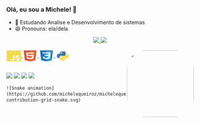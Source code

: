 ### Olá, eu sou a Michele! 👋


- 🌱 Estudando Analise e Desenvolvimento de sistemas
- 😄 Pronouns: ela/dela

<div align="center">
  <a href="https://github.com/michelequeiroz">
  <img height="180em" src="https://github-readme-stats.vercel.app/api?username=michelequeiroz&show_icons=true&theme=radical&include_all_commits=true&count_private=true"/>
  <img height="180em" src="https://github-readme-stats.vercel.app/api/top-langs/?username=michelequeiroz&layout=compact&langs_count=7&theme=radical"/>
  
</div>
  
 <div style="display: inline_block"><br>
  <img align="center" alt="michele-Js" height="30" width="40" src="https://raw.githubusercontent.com/devicons/devicon/master/icons/javascript/javascript-plain.svg">
  <img align="center" alt="michele-HTML" height="30" width="40" src="https://raw.githubusercontent.com/devicons/devicon/master/icons/html5/html5-original.svg">
  <img align="center" alt="michele-CSS" height="30" width="40" src="https://raw.githubusercontent.com/devicons/devicon/master/icons/css3/css3-original.svg">
  <img align="center" alt="michele-Python" height="30" width="40" src="https://raw.githubusercontent.com/devicons/devicon/master/icons/python/python-original.svg">
  <img align="right" width="180" height="180" style="border-radius:50px;" src="https://c.tenor.com/OYsL_Pvw3NkAAAAC/anime-smile-misaka-mikoto.gif">
</div>
    
  ##
  
  <div>
    <a href="https://instagram.com/miih.qs" target="_blank"><img src="https://img.shields.io/badge/-Instagram-%23E4405F?style=for-the-badge&logo=instagram&logoColor=white" target="_blank"></a>
   <a href="https://discord.com/channels/@me" target="_blank"><img src="https://img.shields.io/badge/Discord-7289DA?style=for-the-badge&logo=discord&logoColor=white" target="_blank"></a> 
    <a href = "mailto:michellycastro29@hotmail.com"><img src="https://img.shields.io/badge/Gmail-D14836?style=for-the-badge&logo=gmail&logoColor=white" target="_blank"></a>
    <a href="https://www.linkedin.com/in/michele-queiroz-dos-santos/" target="_blank"><img src="https://img.shields.io/badge/-LinkedIn-%230077B5?style=for-the-badge&logo=linkedin&logoColor=white" target="_blank"></a>
    
    ![Snake animation](https://github.com/michelequeiroz/michelequeiroz/blob/output/github-contribution-grid-snake.svg)
    
  </div> 
